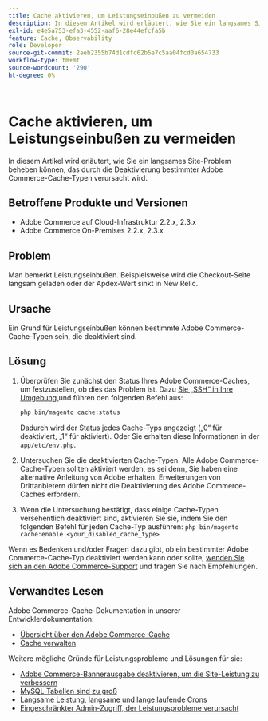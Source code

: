 ```yaml
---
title: Cache aktivieren, um Leistungseinbußen zu vermeiden
description: In diesem Artikel wird erläutert, wie Sie ein langsames Site-Problem beheben können, das durch die Deaktivierung bestimmter Adobe Commerce-Cache-Typen verursacht wird.
exl-id: e4e5a753-efa3-4552-aaf6-28e44efcfa5b
feature: Cache, Observability
role: Developer
source-git-commit: 2aeb2355b74d1cdfc62b5e7c5aa04fcd0a654733
workflow-type: tm+mt
source-wordcount: '290'
ht-degree: 0%

---
```


# Cache aktivieren, um Leistungseinbußen zu vermeiden

In diesem Artikel wird erläutert, wie Sie ein langsames Site-Problem beheben können, das durch die Deaktivierung bestimmter Adobe Commerce-Cache-Typen verursacht wird.

## Betroffene Produkte und Versionen

* Adobe Commerce auf Cloud-Infrastruktur 2.2.x, 2.3.x
* Adobe Commerce On-Premises 2.2.x, 2.3.x

## Problem

Man bemerkt Leistungseinbußen. Beispielsweise wird die Checkout-Seite langsam geladen oder der Apdex-Wert sinkt in New Relic.

## Ursache

Ein Grund für Leistungseinbußen können bestimmte Adobe Commerce-Cache-Typen sein, die deaktiviert sind.

## Lösung

1. Überprüfen Sie zunächst den Status Ihres Adobe Commerce-Caches, um festzustellen, ob dies das Problem ist. Dazu [ Sie „SSH“ in Ihre Umgebung ](https://experienceleague.adobe.com/en/docs/commerce-cloud-service/user-guide/develop/secure-connections#ssh) und führen den folgenden Befehl aus:

   ```bash
   php bin/magento cache:status
   ```

   Dadurch wird der Status jedes Cache-Typs angezeigt („0“ für deaktiviert, „1“ für aktiviert). Oder Sie erhalten diese Informationen in der `app/etc/env.php`.

1. Untersuchen Sie die deaktivierten Cache-Typen. Alle Adobe Commerce-Cache-Typen sollten aktiviert werden, es sei denn, Sie haben eine alternative Anleitung von Adobe erhalten. Erweiterungen von Drittanbietern dürfen nicht die Deaktivierung des Adobe Commerce-Caches erfordern.
1. Wenn die Untersuchung bestätigt, dass einige Cache-Typen versehentlich deaktiviert sind, aktivieren Sie sie, indem Sie den folgenden Befehl für jeden Cache-Typ ausführen: `php bin/magento cache:enable <your_disabled_cache_type>`

Wenn es Bedenken und/oder Fragen dazu gibt, ob ein bestimmter Adobe Commerce-Cache-Typ deaktiviert werden kann oder sollte, [wenden Sie sich an den Adobe Commerce-Support](/help/help-center-guide/help-center/magento-help-center-user-guide.md#submit-ticket) und fragen Sie nach Empfehlungen.

## Verwandtes Lesen

Adobe Commerce-Cache-Dokumentation in unserer Entwicklerdokumentation:

* [Übersicht über den Adobe Commerce-Cache](https://developer.adobe.com/commerce/frontend-core/guide/caching/)
* [Cache verwalten](https://experienceleague.adobe.com/en/docs/commerce-operations/configuration-guide/cli/manage-cache)

Weitere mögliche Gründe für Leistungsprobleme und Lösungen für sie:

* [Adobe Commerce-Bannerausgabe deaktivieren, um die Site-Leistung zu verbessern](/help/troubleshooting/miscellaneous/disable-magento-banner-output-to-improve-site-performance.md)
* [MySQL-Tabellen sind zu groß](/help/troubleshooting/database/mysql-tables-are-too-large.md)
* [Langsame Leistung, langsame und lange laufende Crons](/help/troubleshooting/miscellaneous/slow-performance-slow-and-long-running-crons.md)
* [Eingeschränkter Admin-Zugriff, der Leistungsprobleme verursacht](/help/troubleshooting/miscellaneous/restricted-admin-access-causing-performance-issues.md)

